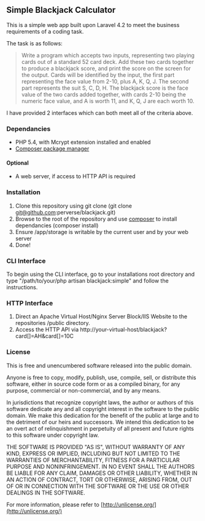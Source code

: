 ## Simple Blackjack Calculator

This is a simple web app built upon Laravel 4.2 to meet the business requirements of a coding task.

The task is as follows:

>Write a program which accepts two inputs, representing two playing cards out of a standard 52 card deck. Add these two cards together to produce a blackjack 
>score, and print the score on the screen for the output.
>Cards will be identified by the input, the first part representing the face value from 2-10, plus A, K, Q, J. The second part represents the suit S, C, D, H.
>The blackjack score is the face value of the two cards added together, with cards 2-10 being the numeric face value, and A is worth 11, and K, Q, J are each 
>worth 10.

I have provided 2 interfaces which can both meet all of the criteria above.

### Dependancies

* PHP 5.4, with Mcrypt extension installed and enabled
* [Composer package manager](http://getcomposer.org)

#### Optional
* A web server, if access to HTTP API is required

### Installation

1. Clone this repository using git clone (git clone git@github.com:perverse/blackjack.git)
2. Browse to the root of the repository and use [composer](http://getcomposer.org) to install dependancies (composer install)
4. Ensure /app/storage is writable by the current user and by your web server
3. Done!

### CLI Interface

To begin using the CLI interface, go to your installations root directory and type "/path/to/your/php artisan blackjack:simple" and follow the instructions.

### HTTP Interface

1. Direct an Apache Virtual Host/Nginx Server Block/IIS Website to the repositories /public directory.
2. Access the HTTP API via http://your-virtual-host/blackjack?card[]=AH&card[]=10C

### License

This is free and unencumbered software released into the public domain.

Anyone is free to copy, modify, publish, use, compile, sell, or
distribute this software, either in source code form or as a compiled
binary, for any purpose, commercial or non-commercial, and by any
means.

In jurisdictions that recognize copyright laws, the author or authors
of this software dedicate any and all copyright interest in the
software to the public domain. We make this dedication for the benefit
of the public at large and to the detriment of our heirs and
successors. We intend this dedication to be an overt act of
relinquishment in perpetuity of all present and future rights to this
software under copyright law.

THE SOFTWARE IS PROVIDED "AS IS", WITHOUT WARRANTY OF ANY KIND,
EXPRESS OR IMPLIED, INCLUDING BUT NOT LIMITED TO THE WARRANTIES OF
MERCHANTABILITY, FITNESS FOR A PARTICULAR PURPOSE AND NONINFRINGEMENT.
IN NO EVENT SHALL THE AUTHORS BE LIABLE FOR ANY CLAIM, DAMAGES OR
OTHER LIABILITY, WHETHER IN AN ACTION OF CONTRACT, TORT OR OTHERWISE,
ARISING FROM, OUT OF OR IN CONNECTION WITH THE SOFTWARE OR THE USE OR
OTHER DEALINGS IN THE SOFTWARE.

For more information, please refer to [http://unlicense.org/](http://unlicense.org/)
